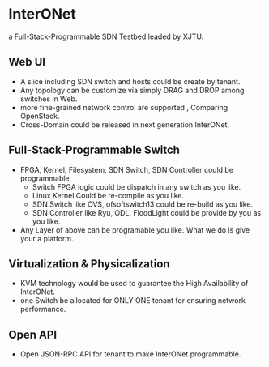# InterONet
a Full-Stack-Programmable SDN Testbed leaded by XJTU.

## Web UI
* A slice including SDN switch and hosts could be create by tenant.
* Any topology can be customize  via simply DRAG and DROP among switches in Web.
* more fine-grained network control are supported , Comparing OpenStack.
* Cross-Domain could be released in next generation InterONet.

## Full-Stack-Programmable Switch
* FPGA, Kernel, Filesystem, SDN Switch, SDN Controller could be programmable.
  * Switch FPGA logic could be dispatch in any switch as you like.
  * Linux Kernel Could be re-compile as you like.
  * SDN Switch like OVS, ofsoftswitch13 could be re-build as you like.
  * SDN Controller like Ryu, ODL, FloodLight could be provide by you as you like.
* Any Layer of above can be  programable you like. What we do is give your a platform.

## Virtualization & Physicalization
* KVM technology would be used to guarantee the High Availability of InterONet.
* one Switch be allocated for ONLY ONE tenant for ensuring network performance.

## Open API
* Open JSON-RPC API for tenant to make InterONet programmable.